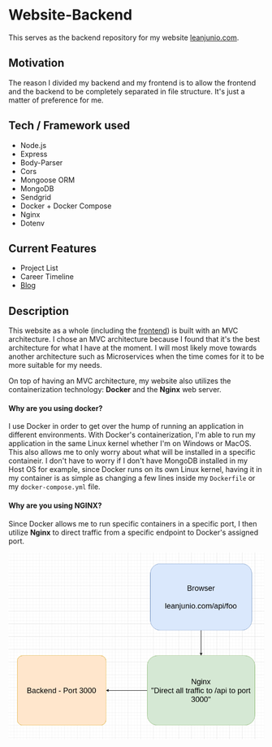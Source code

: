 # Website-Backend

This serves as the backend repository for my website [leanjunio.com](https://leanjunio.com).

## Motivation

The reason I divided my backend and my frontend is to allow the frontend and the backend to be completely separated in file structure. It's just a matter of preference for me.

## Tech / Framework used

- Node.js
- Express
- Body-Parser
- Cors
- Mongoose ORM
- MongoDB
- Sendgrid
- Docker + Docker Compose
- Nginx
- Dotenv

## Current Features

- Project List
- Career Timeline
- [Blog](https://blog.leanjunio.com/)

## Description

This website as a whole (including the [frontend](https://github.com/leanjunio/website-frontend)) is built with an MVC architecture. I chose an MVC architecture because I found that it's the best architecture for what I have at the moment. I will most likely move towards another architecture such as Microservices when the time comes for it to be more suitable for my needs.

On top of having an MVC architecture, my website also utilizes the containerization technology: **Docker** and the **Nginx** web server.

#### **Why are you using docker?**

I use Docker in order to get over the hump of running an application in different environments. With Docker's containerization, I'm able to run my application in the same Linux kernel whether I'm on Windows or MacOS. This also allows me to only worry about what will be installed in a specific containeir. I don't have to worry if I don't have MongoDB installed in my Host OS for example, since Docker runs on its own Linux kernel, having it in my container is as simple as changing a few lines inside my `Dockerfile` or my `docker-compose.yml` file.

#### **Why are you using NGINX?**

Since Docker allows me to run specific containers in a specific port, I then utilize **Nginx** to direct traffic from a specific endpoint to Docker's assigned port. 

![Browser to Docker](https://github.com/leanjunio/website-backend/blob/master/screenshots/browser-nginx-docker.png "Browser to Docker diagram")

